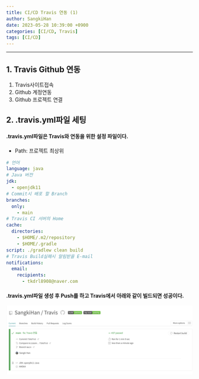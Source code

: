 ```yaml
---
title: CI/CD Travis 연동 (1)
author: SangkiHan
date: 2023-05-28 10:39:00 +0900
categories: [CI/CD, Travis]
tags: [CI/CD]
---
```

------------

## 1. Travis Github 연동
1.  Travis사이트접속 
2.  Github 계정연동
3.  Github 프로젝트 연결

## 2. .travis.yml파일 세팅
#### .travis.yml파일은 Travis와 연동을 위한 설정 파일이다.
+   Path: 프로젝트 최상위

``` yml
# 언어
language: java
# Java 버전
jdk:
  - openjdk11
# Commit시 배포 할 Branch
branches:
  only:
    - main
# Travis CI 서버의 Home
cache:
  directories:
    - $HOME/.m2/repository
    - $HOME/.gradle
script: ./gradlew clean build
# Travis Build실패시 알림받을 E-mail
notifications:
  email:
    recipients:
      - tkdrl8908@naver.com
```


#### .travis.yml파일 생성 후 Push를 하고 Travis에서 아래와 같이 빌드되면 성공이다.
![Traivis](/assets/img/post/2023-05-28-travis-1/travis-1.png)